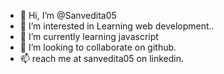 - 👋 Hi, I’m @Sanvedita05
- 👀 I’m interested in Learning web development..
- 🌱 I’m currently learning javascript
- 💞️ I’m looking to collaborate on github.
- 📫 reach me at sanvedita05 on linkedin.
